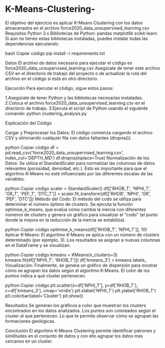 # K-Means-Clustering-
El objetivo del ejercicio es aplicar K-Means Clustering con los datos almacenados en el archivo force2020_data_unsupervised_learning.csv 
Requisitos
Python 3.x
Bibliotecas de Python:
pandas
matplotlib
scikit-learn
Si aún no tienes estas bibliotecas instaladas, puedes instalar todas las dependencias ejecutando:

bash
Copiar código
pip install -r requirements.txt

Datos
El archivo de datos necesario para ejecutar el código es force2020_data_unsupervised_learning.csv
Asegúrate de tener este archivo CSV en el directorio de trabajo del proyecto o de actualizar la ruta del archivo en el código si está en otro directorio.

Ejecución
Para ejecutar el código, sigue estos pasos:

1.Asegúrate de tener Python y las bibliotecas necesarias instaladas.
2.Coloca el archivo force2020_data_unsupervised_learning.csv en el directorio de trabajo.
3.Ejecuta el script de Python usando el siguiente comando:
python clustering_analysis.py

Explicación del Código

Cargar y Preprocesar los Datos: El código comienza cargando el archivo CSV y eliminando cualquier fila con datos faltantes (dropna()).

python
Copiar código
df = pd.read_csv('force2020_data_unsupervised_learning.csv', index_col='DEPTH_MD')
df.dropna(inplace=True)
Normalización de los Datos: Se utiliza el StandardScaler para normalizar las columnas de datos relevantes (porosidad, densidad, etc.). Esto es importante para que el algoritmo K-Means no esté influenciado por las diferentes escalas de las variables.

python
Copiar código
scaler = StandardScaler()
df[['RHOB_T', 'NPHI_T', 'GR_T', 'PEF_T', 'DTC_T']] = scaler.fit_transform(df[['RHOB', 'NPHI', 'GR', 'PEF', 'DTC']])
Método del Codo: El método del codo se utiliza para determinar el número óptimo de clusters. Se ejecuta la función optimise_k_means, que evalúa cómo cambia la inercia con diferentes números de clusters y genera un gráfico para visualizar el "codo" (el punto donde la mejora en la reducción de la inercia se estabiliza).

python
Copiar código
optimise_k_means(df[['RHOB_T', 'NPHI_T']], 10)
Aplicar K-Means: El algoritmo K-Means se aplica con un número de clusters determinado (por ejemplo, 3). Los resultados se asignan a nuevas columnas en el DataFrame y se visualizan.

python
Copiar código
kmeans = KMeans(n_clusters=3)
kmeans.fit(df[['NPHI_T', 'RHOB_T']])
df['kmeans_3'] = kmeans.labels_
Visualización: Finalmente, se genera un gráfico de dispersión para mostrar cómo se agrupan los datos según el algoritmo K-Means. El color de los puntos indica a qué cluster pertenecen.

python
Copiar código
plt.scatter(x=df['NPHI_T'], y=df['RHOB_T'], c=df['kmeans_3'], cmap='viridis')
plt.xlabel('NPHI_T')
plt.ylabel('RHOB_T')
plt.colorbar(label='Cluster')
plt.show()

Resultados
Se generan los gráficos a color que muestran los clusters encontrados en los datos analizados. Los puntos son coloreados según el cluster al que pertenecen. Lo que te permite observar cómo se agrupan las formaciones geológicas.

Conclusión
El algoritmo K-Means Clustering permite identificar patrones y similitudes en el conjunto de datos y con ello agrupar los datos más cercanos en un cluster.
